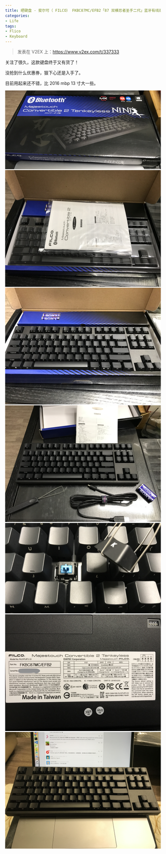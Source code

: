 ```yaml
---
title: 晒键盘 - 斐尔可（ FILCO） FKBC87MC/EFB2「87 双模忍者圣手二代」蓝牙有线双模机械键盘 黑色青轴
categories:
- Life
tags:
- Flico
- Keyboard
---
```


> 发表在 V2EX 上：https://www.v2ex.com/t/337333

关注了很久，这款键盘终于又有货了！

没抢到什么优惠券，狠下心还是入手了。

目前用起来还不错，比 2016 mbp 13 寸大一些。

<!-- more -->

![FLICO-01](/assets/flico/FLICO-01.jpeg)
![FLICO-02](/assets/flico/FLICO-02.jpeg)
![FLICO-03](/assets/flico/FLICO-03.jpeg)
![FLICO-04](/assets/flico/FLICO-04.jpeg)
![FLICO-05](/assets/flico/FLICO-05.jpeg)
![FLICO-06](/assets/flico/FLICO-06.jpeg)
![FLICO-07](/assets/flico/FLICO-07.jpeg)
